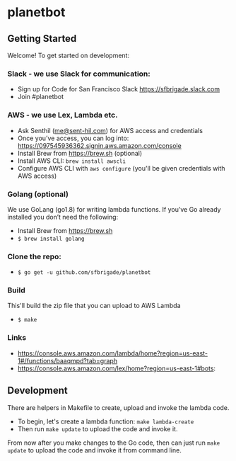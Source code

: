 # planetbot

## Getting Started

Welcome! To get started on development:

### Slack - we use Slack for communication:
+ Sign up for Code for San Francisco Slack https://sfbrigade.slack.com
+ Join #planetbot

### AWS - we use Lex, Lambda etc.
+ Ask Senthil (me@sent-hil.com) for AWS access and credentials
+ Once you’ve access, you can log into: https://097545936362.signin.aws.amazon.com/console
+ Install Brew from https://brew.sh (optional)
+ Install AWS CLI: `brew install awscli`
+ Configure AWS CLI with `aws configure` (you'll be given credentials with AWS access)

### Golang (optional)
We use GoLang (go1.8) for writing lambda functions. If you’ve Go already installed you don’t need the following:
+ Install Brew from https://brew.sh
+ `$ brew install golang`

### Clone the repo:
+ `$ go get -u github.com/sfbrigade/planetbot`

### Build
This'll build the zip file that you can upload to AWS Lambda
+ `$ make`

### Links
+ https://console.aws.amazon.com/lambda/home?region=us-east-1#/functions/baaqmpd?tab=graph
+ https://console.aws.amazon.com/lex/home?region=us-east-1#bots:

## Development

There are helpers in Makefile to create, upload and invoke the lambda code.

+ To begin, let's create a lambda function: `make lambda-create`
+ Then run `make update` to upload the code and invoke it.

From now after you make changes to the Go code, then can just run `make update` to upload the code and invoke it from command line.
